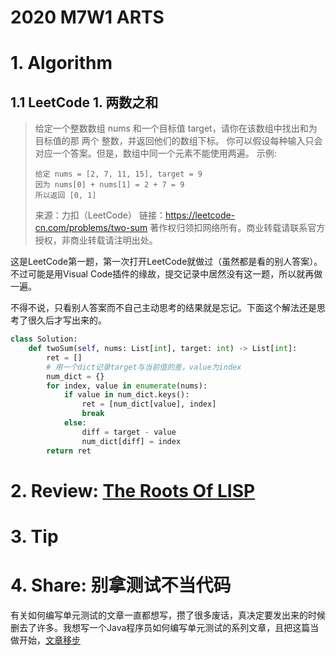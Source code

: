 # 2020 M7W1 ARTS

# 1. Algorithm

## 1.1 LeetCode 1. 两数之和


> 给定一个整数数组 nums 和一个目标值 target，请你在该数组中找出和为目标值的那 两个 整数，并返回他们的数组下标。
> 你可以假设每种输入只会对应一个答案。但是，数组中同一个元素不能使用两遍。
> 示例:
>
> ```
> 给定 nums = [2, 7, 11, 15], target = 9
> 因为 nums[0] + nums[1] = 2 + 7 = 9
> 所以返回 [0, 1]
> ```
> 来源：力扣（LeetCode）
> 链接：https://leetcode-cn.com/problems/two-sum
> 著作权归领扣网络所有。商业转载请联系官方授权，非商业转载请注明出处。

这是LeetCode第一题，第一次打开LeetCode就做过（虽然都是看的别人答案）。不过可能是用Visual Code插件的缘故，提交记录中居然没有这一题，所以就再做一遍。

不得不说，只看别人答案而不自己主动思考的结果就是忘记。下面这个解法还是思考了很久后才写出来的。

```python
class Solution:
    def twoSum(self, nums: List[int], target: int) -> List[int]:
        ret = []
        # 用一个dict记录target与当前值的差，value为index
        num_dict = {}
        for index, value in enumerate(nums):
            if value in num_dict.keys():
                ret = [num_dict[value], index]
                break
            else:
                diff = target - value
                num_dict[diff] = index
        return ret
```



# 2. Review: [The Roots Of LISP](http://www.paulgraham.com/rootsoflisp.html)



# 3. Tip

# 4. Share: 别拿测试不当代码

有关如何编写单元测试的文章一直都想写，攒了很多废话，真决定要发出来的时候删去了许多。我想写一个Java程序员如何编写单元测试的系列文章，且把这篇当做开始，[文章移步](about-test/why-should-write-test.md)

